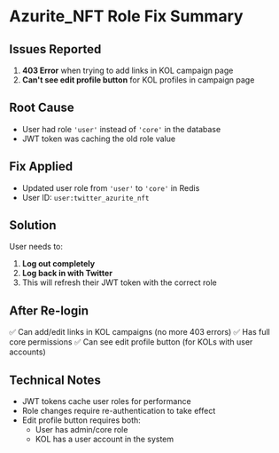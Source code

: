 # Azurite_NFT Role Fix Summary

## Issues Reported
1. **403 Error** when trying to add links in KOL campaign page
2. **Can't see edit profile button** for KOL profiles in campaign page

## Root Cause
- User had role `'user'` instead of `'core'` in the database
- JWT token was caching the old role value

## Fix Applied
- Updated user role from `'user'` to `'core'` in Redis
- User ID: `user:twitter_azurite_nft`

## Solution
User needs to:
1. **Log out completely**
2. **Log back in with Twitter**
3. This will refresh their JWT token with the correct role

## After Re-login
✅ Can add/edit links in KOL campaigns (no more 403 errors)
✅ Has full core permissions
✅ Can see edit profile button (for KOLs with user accounts)

## Technical Notes
- JWT tokens cache user roles for performance
- Role changes require re-authentication to take effect
- Edit profile button requires both:
  - User has admin/core role
  - KOL has a user account in the system 
